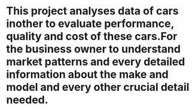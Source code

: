 # This project analyses data of cars inother to evaluate performance, quality and cost of these cars.For the business owner to understand market patterns and every detailed information about the make and model and every other crucial detail needed.
